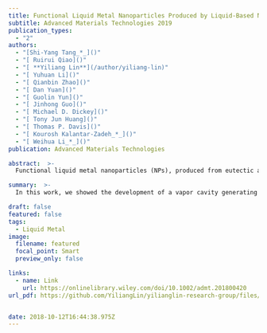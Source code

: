 ```yaml
---
title: Functional Liquid Metal Nanoparticles Produced by Liquid-Based Nebulization
subtitle: Advanced Materials Technologies 2019
publication_types:
  - "2"
authors:
  - "[Shi-Yang Tang_*_]()"
  - "[ Ruirui Qiao]()"
  - "[ **Yiliang Lin**](/author/yiliang-lin)"
  - "[ Yuhuan Li]()"
  - "[ Qianbin Zhao]()"
  - "[ Dan Yuan]()"
  - "[ Guolin Yun]()"
  - "[ Jinhong Guo]()"
  - "[ Michael D. Dickey]()"
  - "[ Tony Jun Huang]()"
  - "[ Thomas P. Davis]()"
  - "[ Kourosh Kalantar-Zadeh_*_]()"
  - "[ Weihua Li_*_]()"
publication: Advanced Materials Technologies

abstract:  >-
  Functional liquid metal nanoparticles (NPs), produced from eutectic alloys of gallium, promise new horizons in the fields of sensors, microfluidics, flexible electronics, catalysis, and biomedicine. Here, the development of a vapor cavity generating ultrasonic platform for nebulizing liquid metal within aqueous media for the one-step production of stable and functional liquid metal NPs is shown. The size distribution of the NPs is fully characterized and it is demonstrated that various macro and small molecules can also be grafted onto these liquid metal NPs during the liquid-based nebulization process. The cytotoxicity of the NPs grafted with different molecules is further explored. Moreover, it is shown that it is possible to control the thickness of the oxide layer on the produced NPs using electrochemistry that can be embedded within the platform. It is envisaged that this platform can be adapted as a cost-effective and versatile device for the rapid production of functional liquid metal NPs for future liquid metal-based optical, electronic, catalytic, and biomedical applications.

summary:  >-
  In this work, we showed the development of a vapor cavity generating ultrasonic platform for nebulizing liquid metal within aqueous media for the one-step production of stable and functional liquid metal NPs. 

draft: false
featured: false
tags:
  - Liquid Metal
image:
  filename: featured
  focal_point: Smart
  preview_only: false

links:
  - name: Link
    url: https://onlinelibrary.wiley.com/doi/10.1002/admt.201800420
url_pdf: https://github.com/YiliangLin/yilianglin-research-group/files/9946339/Tang.et.al.-.Functional.Liquid.Metal.Nanoparticles.Produced.by.pdf


date: 2018-10-12T16:44:38.975Z
---
```

